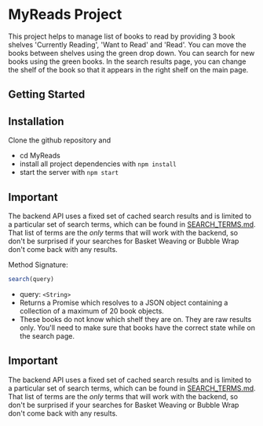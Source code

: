 # MyReads Project

This project helps to manage list of books to read by providing 3 book shelves 'Currently Reading', 'Want to Read' and 'Read'. You can move the books between shelves using the green drop down. You can search for new books using the green books. In the search results page, you can change the shelf of the book so that it appears in the right shelf on the main page.

## Getting Started
## Installation
Clone the github repository and 
* cd MyReads
* install all project dependencies with `npm install`
* start the server with `npm start`

## Important
The backend API uses a fixed set of cached search results and is limited to a particular set of search terms, which can be found in [SEARCH_TERMS.md](SEARCH_TERMS.md). That list of terms are the _only_ terms that will work with the backend, so don't be surprised if your searches for Basket Weaving or Bubble Wrap don't come back with any results.

Method Signature:

```js
search(query)
```

* query: `<String>`
* Returns a Promise which resolves to a JSON object containing a collection of a maximum of 20 book objects.
* These books do not know which shelf they are on. They are raw results only. You'll need to make sure that books have the correct state while on the search page.

## Important
The backend API uses a fixed set of cached search results and is limited to a particular set of search terms, which can be found in [SEARCH_TERMS.md](SEARCH_TERMS.md). That list of terms are the _only_ terms that will work with the backend, so don't be surprised if your searches for Basket Weaving or Bubble Wrap don't come back with any results.

